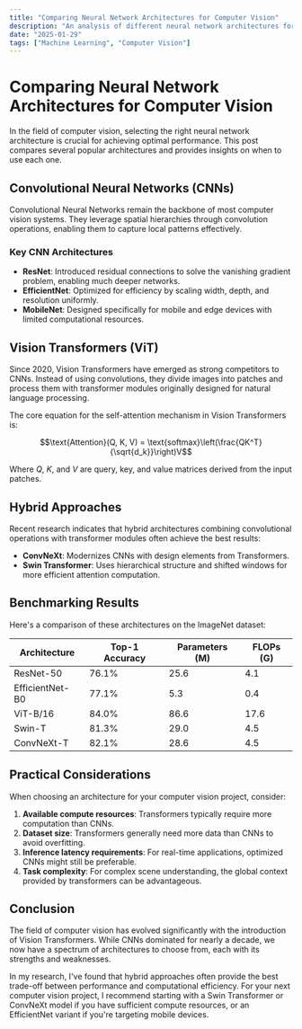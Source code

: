 ```yaml
---
title: "Comparing Neural Network Architectures for Computer Vision"
description: "An analysis of different neural network architectures for image recognition tasks."
date: "2025-01-29"
tags: ["Machine Learning", "Computer Vision"]
---
```


# Comparing Neural Network Architectures for Computer Vision

In the field of computer vision, selecting the right neural network architecture is crucial for achieving optimal performance. This post compares several popular architectures and provides insights on when to use each one.

## Convolutional Neural Networks (CNNs)

Convolutional Neural Networks remain the backbone of most computer vision systems. They leverage spatial hierarchies through convolution operations, enabling them to capture local patterns effectively.

### Key CNN Architectures

- **ResNet**: Introduced residual connections to solve the vanishing gradient problem, enabling much deeper networks.
- **EfficientNet**: Optimized for efficiency by scaling width, depth, and resolution uniformly.
- **MobileNet**: Designed specifically for mobile and edge devices with limited computational resources.

## Vision Transformers (ViT)

Since 2020, Vision Transformers have emerged as strong competitors to CNNs. Instead of using convolutions, they divide images into patches and process them with transformer modules originally designed for natural language processing.

The core equation for the self-attention mechanism in Vision Transformers is:

$$\text{Attention}(Q, K, V) = \text{softmax}\left(\frac{QK^T}{\sqrt{d_k}}\right)V$$

Where $Q$, $K$, and $V$ are query, key, and value matrices derived from the input patches.

## Hybrid Approaches

Recent research indicates that hybrid architectures combining convolutional operations with transformer modules often achieve the best results:

- **ConvNeXt**: Modernizes CNNs with design elements from Transformers.
- **Swin Transformer**: Uses hierarchical structure and shifted windows for more efficient attention computation.

## Benchmarking Results

Here's a comparison of these architectures on the ImageNet dataset:

| Architecture | Top-1 Accuracy | Parameters (M) | FLOPs (G) |
|--------------|----------------|----------------|------------|
| ResNet-50    | 76.1%          | 25.6           | 4.1        |
| EfficientNet-B0 | 77.1%       | 5.3            | 0.4        |
| ViT-B/16     | 84.0%          | 86.6           | 17.6       |
| Swin-T       | 81.3%          | 29.0           | 4.5        |
| ConvNeXt-T   | 82.1%          | 28.6           | 4.5        |

## Practical Considerations

When choosing an architecture for your computer vision project, consider:

1. **Available compute resources**: Transformers typically require more computation than CNNs.
2. **Dataset size**: Transformers generally need more data than CNNs to avoid overfitting.
3. **Inference latency requirements**: For real-time applications, optimized CNNs might still be preferable.
4. **Task complexity**: For complex scene understanding, the global context provided by transformers can be advantageous.

## Conclusion

The field of computer vision has evolved significantly with the introduction of Vision Transformers. While CNNs dominated for nearly a decade, we now have a spectrum of architectures to choose from, each with its strengths and weaknesses.

In my research, I've found that hybrid approaches often provide the best trade-off between performance and computational efficiency. For your next computer vision project, I recommend starting with a Swin Transformer or ConvNeXt model if you have sufficient compute resources, or an EfficientNet variant if you're targeting mobile devices.
